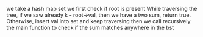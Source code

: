 we take a hash map set
we first check if root is present
While traversing the tree, if we saw already k - root->val, then we have a two sum, return true. Otherwise, insert val into set and keep traversing
then we call recursively the main function to check if the sum matches anywhere in the bst